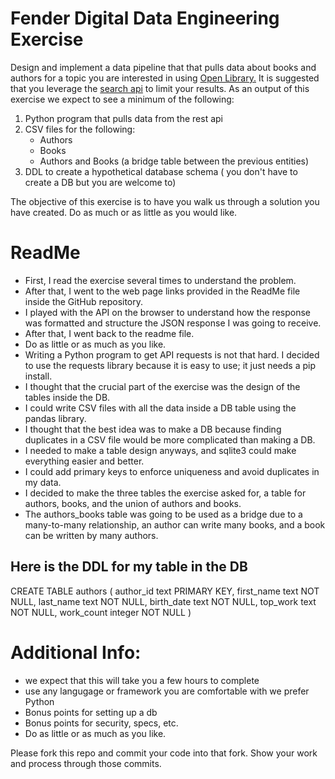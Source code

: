 # Fender Digital Data Engineering Exercise

Design and implement a data pipeline that that pulls data about books and authors for a topic you are interested in using [Open Library.](https://openlibrary.org/developers/api) It is suggested that you leverage the [search api](https://openlibrary.org/dev/docs/api/search) to limit your results. As an output of this exercise we expect to see a minimum of the following:

1. Python program that pulls data from the rest api
2. CSV files for the following:
	* Authors
	* Books
	* Authors and Books (a bridge table between the previous entities)
3. DDL to create a hypothetical database schema ( you don't have to create a DB but you are welcome to)

The objective of this exercise is to have you walk us through a solution you have created. Do as much or as little as you would like.


# ReadMe
* First, I read the exercise several times to understand the problem.
* After that, I went to the web page links provided in the ReadMe file inside the GitHub repository.
* I played with the API on the browser to understand how the response was formatted and structure the JSON response I was going to receive.
* After that, I went back to the readme file. 
* Do as little or as much as you like.
* Writing a Python program to get API requests is not that hard. I decided to use the requests library because it is easy to use; it just needs a pip install.
* I thought that the crucial part of the exercise was the design of the tables inside the DB.
* I could write CSV files with all the data inside a DB table using the pandas library.
* I thought that the best idea was to make a DB because finding duplicates in a CSV file would be more complicated than making a DB.
* I needed to make a table design anyways, and sqlite3 could make everything easier and better.
* I could add primary keys to enforce uniqueness and avoid duplicates in my data.
* I decided to make the three tables the exercise asked for, a table for authors, books, and the union of authors and books. 
* The authors_books table was going to be used as a bridge due to a many-to-many relationship, an author can write many books, and a book can be written by many authors. 
## Here is the DDL for my table in the DB
CREATE TABLE authors (
    author_id text PRIMARY KEY,
    first_name text NOT NULL,
    last_name text NOT NULL,
    birth_date text NOT NULL,
    top_work text NOT NULL,
    work_count integer NOT NULL
    )




# Additional Info:
* we expect that this will take you a few hours to complete
* use any langugage or framework you are comfortable with we prefer Python
* Bonus points for setting up a db
* Bonus points for security, specs, etc.
* Do as little or as much as you like.

Please fork this repo and commit your code into that fork. Show your work and process through those commits.





